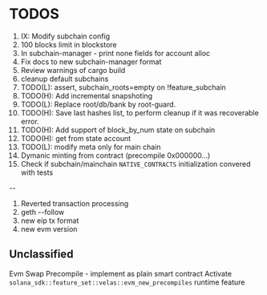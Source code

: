 # TODOS

1. IX: Modify subchain config
2. 100 blocks limit in blockstore
3. In subchain-manager - print none fields for account alloc
4. Fix docs to new subchain-manager format
5. Review warnings of cargo build 
6. cleanup default subchains
7. TODO(L): assert, subchain_roots=empty on !feature_subchain
8. TODO(H): Add incremental snapshoting
9. TODO(L): Replace root/db/bank by root-guard.
10. TODO(H): Save last hashes list, to perform cleanup if it was recoverable error.
11. TODO(H): Add support of block_by_num state on subchain
12. TODO(H): get from state account
13. TODO(L): modify meta only for main chain
14. Dymanic minting from contract (precompile 0x000000...)
15. Check if subchain/mainchain `NATIVE_CONTRACTS` initialization convered with tests

--

1. Reverted transaction processing 
2. geth --follow
3. new eip tx format
4. new evm version

## Unclassified

Evm Swap Precompile - implement as plain smart contract
Activate `solana_sdk::feature_set::velas::evm_new_precompiles` runtime feature